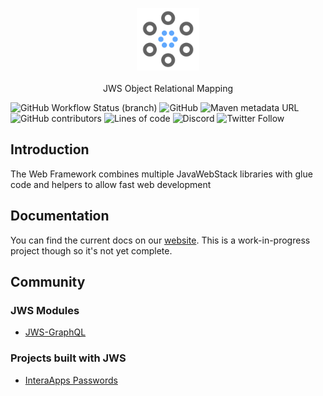 <p align="center"><img src="https://raw.githubusercontent.com/JavaWebStack/docs/master/docs/assets/img/icon.svg" width="100">
<br><br>
JWS Object Relational Mapping
</p>

![GitHub Workflow Status (branch)](https://img.shields.io/github/workflow/status/JavaWebStack/ORM/Maven%20Deploy/master)
![GitHub](https://img.shields.io/github/license/JavaWebStack/ORM)
![Maven metadata URL](https://img.shields.io/maven-metadata/v?metadataUrl=https%3A%2F%2Frepo.javawebstack.org%2Forg%2Fjavawebstack%2FORM%2Fmaven-metadata.xml)
![GitHub contributors](https://img.shields.io/github/contributors/JavaWebStack/ORM)
![Lines of code](https://img.shields.io/tokei/lines/github/JavaWebStack/ORM)
![Discord](https://img.shields.io/discord/815612319378833408?color=%237289DA&label=discord)
![Twitter Follow](https://img.shields.io/twitter/follow/JavaWebStack?style=social) 

## Introduction
The Web Framework combines multiple JavaWebStack libraries with glue code and helpers to allow fast web development

## Documentation
You can find the current docs on our [website](https://docs.javawebstack.org/framework). This is a work-in-progress project though so it's not yet complete.

## Community
### JWS Modules
- [JWS-GraphQL](https://github.com/x7airworker/JWS-GraphQL)
### Projects built with JWS
- [InteraApps Passwords](https://github.com/interaapps/passwords-backend)

